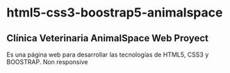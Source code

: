 ﻿# html5-css3-boostrap5-animalspace
## Clínica Veterinaria AnimalSpace Web Proyect
Es una página web para desarrollar las tecnologías de HTML5, CSS3 y BOOSTRAP. Non responsive
